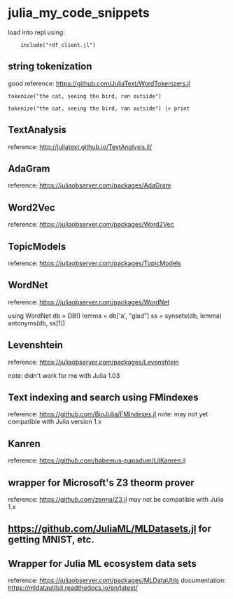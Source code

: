 # julia_my_code_snippets

load into repl using:

        include("rdf_client.jl")

## string tokenization

good reference:  https://github.com/JuliaText/WordTokenizers.jl

```````` lang=Julia
tokenize("the cat, seeing the bird, ran outside")

tokenize("the cat, seeing the bird, ran outside") |> print
````````

## TextAnalysis

reference:  http://juliatext.github.io/TextAnalysis.jl/

## AdaGram

reference:  https://juliaobserver.com/packages/AdaGram

## Word2Vec

reference:  https://juliaobserver.com/packages/Word2Vec

## TopicModels

reference:  https://juliaobserver.com/packages/TopicModels

## WordNet

reference:  https://juliaobserver.com/packages/WordNet

using WordNet
db = DB()
lemma = db['a', "glad"]
ss = synsets(db, lemma)
antonyms(db, ss[1])


## Levenshtein

reference:  https://juliaobserver.com/packages/Levenshtein

note: didn't work for me with Julia 1.03

## Text indexing and search using FMindexes

reference: https://github.com/BioJulia/FMIndexes.jl
note: may not yet compatible with Julia version 1.x

## Kanren

reference: https://github.com/habemus-papadum/LilKanren.jl

## wrapper for Microsoft's Z3 theorm prover

reference: https://github.com/zenna/Z3.jl
may not be compatible with Julia 1.x

## https://github.com/JuliaML/MLDatasets.jl for getting MNIST, etc.

## Wrapper for Julia ML ecosystem data sets

reference: https://juliaobserver.com/packages/MLDataUtils
documentation: https://mldatautilsjl.readthedocs.io/en/latest/

